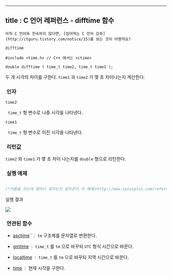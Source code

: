 ----------------
title : C 언어 레퍼런스 - difftime 함수
--------------



```warning
아직 C 언어와 친숙하지 않다면, [씹어먹는 C 언어 강좌](http://itguru.tistory.com/notice/15)를 보는 것이 어떻까요?

```

`difftime`



```info
#include <time.h> // C++ 에서는 <ctime>

double difftime ( time_t time2, time_t time1 );
```


두 개 시각의 차이를 구한다.
`time1` 과 `time2` 가 몇 초 차이나는지 계산한다.



###  인자




`time2`

  `time_t` 형 변수로 나중 시각을 나타낸다.

`time1`

  `time_t` 형 변수로 이전 시각을 나타낸다.



###  리턴값




`time2` 와 `time1` 가 몇 초 차이 나는지를 `double` 형으로 리턴한다.



###  실행 예제




```cpp

/*이름을 쓰는데 얼마나 걸리는지 알아온다.이 예제는http://www.cplusplus.com/reference/clibrary/ctime/difftime/에서 가져왔습니다.*/#include <stdio.h>#include <time.h>int main (){    time_t start,end;    char szInput [256];    double dif;    time (&start);    printf ("Please, enter your name: ");    gets (szInput);    time (&end);    dif = difftime (end,start);    printf ("Hi %s.\n", szInput);    printf ("It took you %.2lf seconds to type your name.\n", dif );    return 0;}
```


실행 결과


![](http://img1.daumcdn.net/thumb/R1920x0/?fname=http%3A%2F%2Fcfile29.uf.tistory.com%2Fimage%2F177A173A4D15F9B43D6540)



###  연관된 함수


*  [asctime](http://itguru.tistory.com/116)`` :  `tm` 구조체를 문자열로 변환한다.



*  [gmtime](http://itguru.tistory.com/119)  :  `time_t` 를 `tm` 으로 바꾸되 `UTC` 형식 시간으로 바꾼다.



*  [localtime](http://itguru.tistory.com/120)  :  `time_t` 를 `tm` 으로 바꾸되 지역 시간으로 바꾼다.

*  [time](http://itguru.tistory.com/114)  :  현재 시각을 구한다.







